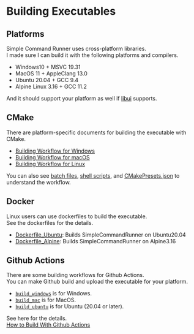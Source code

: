 # Building Executables

## Platforms

Simple Command Runner uses cross-platform libraries.  
I made sure I can build it with the following platforms and compilers.

-   Windows10 + MSVC 19.31
-   MacOS 11 + AppleClang 13.0
-   Ubuntu 20.04 + GCC 9.4
-   Alpine Linux 3.16 + GCC 11.2

And it should support your platform as well if [libui](https://github.com/libui-ng/libui-ng) supports.  

## CMake

There are platform-specific documents for building the executable with CMake.  

-   [Building Workflow for Windows](./Build-on-Windows.md)  
-   [Building Workflow for macOS](./Build-on-Mac.md)  
-   [Building Workflow for Linux](./Build-on-Linux.md)  

You can also see [batch files](../batch_files/), [shell scripts](../shell_scripts/), and [CMakePresets.json](../CMakePresets.json) to understand the workflow.  

## Docker

Linux users can use dockerfiles to build the executable.  
See the dockerfiles for the details.

-   [Dockerfile_Ubuntu](../Dockerfile_Ubuntu): Builds SimpleCommandRunner on Ubuntu20.04  
-   [Dockerfile_Alpine](../Dockerfile_Alpine): Builds SimpleCommandRunner on Alpine3.16  

## Github Actions

There are some building workflows for Github Actions.  
You can make Github build and upload the executable for your platform.  

-   [`build_windows`](../.github/workflows/build_windows.yml) is for Windows.
-   [`build_mac`](../.github/workflows/build_mac.yml) is for MacOS.
-   [`build_ubuntu`](../.github/workflows/build_ubuntu.yml) is for Ubuntu (20.04 or later).

See here for the details.  
[How to Build With Github Actions](./Github-Actions.md)

